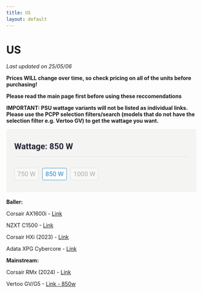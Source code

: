 ```yaml
---
title: US
layout: default
---
```


# US

*Last updated on 25/05/06*

**Prices WILL change over time, so check pricing on all of the units before purchasing!**

**Please read the main page first before using these reccomendations**

**IMPORTANT: PSU wattage variants will not be listed as individual links. Please use the PCPP selection filters/search (models that do not have the selection filter e.g. Vertoo GV) to get the wattage you want.**

![wattageselection](Screenshot_20250506-224510.png)

**Baller:**

Corsair AX1600i - [Link](https://pcpartpicker.com/product/cJbwrH/corsair-ax1600i-1600-w-80-titanium-certified-fully-modular-atx-power-supply-cp-9020087-na)

NZXT C1500 - [Link](https://pcpartpicker.com/product/RLZXsY/nzxt-c1500-1500-w-80-platinum-certified-fully-modular-atx-power-supply-pa-5p1bb-us)

Corsair HXi (2023) - [Link](https://pcpartpicker.com/product/fFbRsY/corsair-hx1500i-2023-1500-w-80-platinum-certified-fully-modular-atx-power-supply-cp-9020261-na)

Adata XPG Cybercore - [Link](https://pcpartpicker.com/product/FChv6h/adata-xpg-cybercore-ii-1300-w-80-platinum-certified-fully-modular-atx-power-supply-cybercoreii1300p-bkcus)

**Mainstream:**

Corsair RMx (2024) - [Link](https://pcpartpicker.com/product/vY4Zxr/corsair-rm850x-2024-850-w-fully-modular-atx-power-supply-cp-9020270-na)

Vertoo GV/G5 - [Link - 850w](https://pcpartpicker.com/product/zNzp99/vetroo-50315153244479-850-w-80-gold-certified-fully-modular-atx-power-supply-50315153244479)
